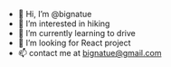 - 👋 Hi, I’m @bignatue
- 👀 I’m interested in hiking
- 🌱 I’m currently learning to drive
- 💞️ I’m looking for React project
- 📫 contact me at bignatue@gmail.com

<!---
bignatue/bignatue is a ✨ special ✨ repository because its `README.md` (this file) appears on your GitHub profile.
You can click the Preview link to take a look at your changes.
--->

